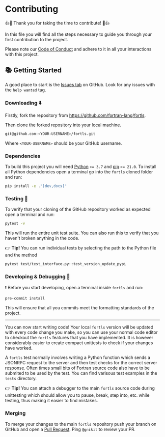 # Contributing

👍🎉 Thank you for taking the time to contribute! 🎉👍

In this file you will find all the steps necessary to guide you through your first contribution to the project.

Please note our [Code of Conduct](https://github.com/fortran-lang/fortls/blob/master/CODE_OF_CONDUCT.md) and adhere to it in all your interactions with this project.

## 📚 Getting Started

A good place to start is the [Issues tab](https://github.com/fortran-lang/fortls/issues) on GitHub. Look for any issues with the `help wanted` tag.

### Downloading ⬇️

Firstly, fork the repository from <https://github.com/fortran-lang/fortls>.

Then clone the forked repository into your local machine.

```sh
git@github.com:<YOUR-USERNAME>/fortls.git
```

Where `<YOUR-USERNAME>` should be your GitHub username.

### Dependencies

To build this project you will need [Python](https://www.python.org/) `>= 3.7` and [pip](https://www.python.org/) `>= 21.0`.
To install all Python dependencies open a terminal go into the `fortls` cloned folder and run:

```sh
pip install -e ."[dev,docs]"
```

### Testing 🧪

To verify that your cloning of the GitHub repository worked as expected open a terminal and run:

```sh
pytest -v
```

This will run the entire unit test suite. You can also run this to verify that you haven't broken anything in the code.

👉 **Tip!** You can run individual tests by selecting the path to the Python file and the method

```sh
pytest test/test_interface.py::test_version_update_pypi
```

### Developing & Debugging 🐞️

❗️ Before you start developing, open a terminal inside `fortls` and run:

```sh
pre-commit install
```

This will ensure that all you commits meet the formatting standards of the project.

---

You can now start writing code! Your local `fortls` version will be updated with every code change you make, so you can use your normal code editor to checkout the `fortls` features that you have implemented.
It is however considerably easier to create compact unittests to check if your changes have worked.

A `fortls` test normally involves writing a Python function which sends a JSONRPC request to the server and then test checks for the correct server response.
Often times small bits of Fortran source code also have to be submited to be used by the test.
You can find varisous test examples in the `tests` directory.

👉 **Tip!** You can attach a debugger to the main `fortls` source code during unittesting which should allow you to pause, break, step into, etc. while testing, thus making it easier to find mistakes.

### Merging

To merge your changes to the main `fortls` repository push your branch on GitHub and open a [Pull Request](https://github.com/fortran-lang/fortls/pulls). Ping `@gnikit` to review your PR.
